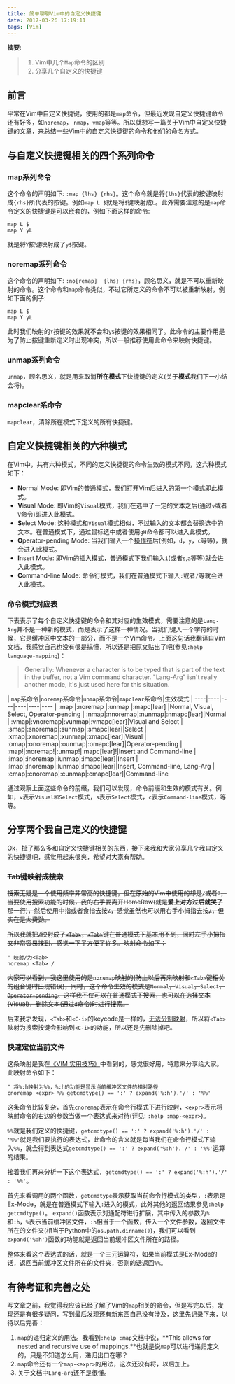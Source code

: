 ```yaml
---
title: 简单聊聊Vim中的自定义快捷键
date: 2017-03-26 17:19:11
tags: [Vim]
---
```


__摘要__:
> 1. Vim中几个`Map`命令的区别
> 2. 分享几个自定义的快捷键


<!-- more -->
## 前言

平常在Vim中自定义快捷键，使用的都是`map`命令，但最近发现自定义快捷键命令还有好多，如`noremap`， `nmap`，`vmap`等等。所以就想写一篇关于Vim中自定义快捷键的文章，来总结一些Vim中的自定义快捷键的命令和他们的命名方式。

## 与自定义快捷键相关的四个系列命令

### map系列命令

这个命令的声明如下: `:map {lhs} {rhs}`。这个命令就是将`{lhs}`代表的按键映射成`{rhs}`所代表的按键。例如`map L $`就是将`$`键映射成`L`。此外需要注意的是`map`命令定义的快捷键是可以嵌套的，例如下面这样的命令:

```vimrc
map L $
map Y yL
```

就是将`Y`按键映射成了`y$`按键。

### noremap系列命令

这个命令的声明如下: `:no[remap]  {lhs} {rhs}`，顾名思义，就是不可以重新映射的命令。这个命令和`map`命令类似，不过它所定义的命令不可以被重新映射，例如下面的例子:

```vimrc
map L $
map Y yL
```

此时我们映射的`Y`按键的效果就不会和`y$`按键的效果相同了。此命令的主要作用是为了防止按键重新定义时出现冲突，所以一般推荐使用此命令来映射快捷键。

### unmap系列命令

`unmap`，顾名思义，就是用来取消**所在模式**下快捷键的定义(关于**模式**我们下一小结会将)。

### mapclear系命令

`mapclear`，清除所在模式下定义的所有快捷键。

## 自定义快捷键相关的六种模式

在Vim中，共有六种模式，不同的定义快捷键的命令生效的模式不同，这六种模式如下：

+ **N**ormal Mode: 即Vim的普通模式，我们打开Vim后进入的第一个模式即此模式。
+ **V**isual Mode: 即Vim的`Visual`模式，我们在选中了一定的文本之后(通过`v`或者`V`命令)即进入此模式。
+ **S**elect Mode: 这种模式和`Visual`模式相似，不过输入的文本都会替换选中的文本。在普通模式下，通过鼠标选中或者使用`gH`命令都可以进入此模式。
+ **O**perator-pending Mode: 当我们输入一个[操作符](http://vimdoc.sourceforge.net/htmldoc/motion.html#operator)后(例如，`d`，`y`，`c`等等)，就会进入此模式。
+ **I**nsert Mode: 即Vim的插入模式，普通模式下我们输入`i`(或者`s`,`a`等等)就会进入此模式。
+ **C**ommand-line Mode: 命令行模式，我们在普通模式下输入`:`或者`/`等就会进入此模式。

### 命令模式对应表

下表表示了每个自定义快捷键的命令和其对应的生效模式，需要注意的是`Lang-Arg`并不是一种新的模式，而是表示了这样一种情况。当我们键入一个字符的时候，它是缓冲区中文本的一部分，而不是一个Vim命令。上面这句话我翻译自Vim文档，我感觉自己也没有很是搞懂，所以还是把原文贴出了吧(参见`:help language-mapping`)：

> Generally: Whenever a character is to be typed that is part of the text in the
buffer, not a Vim command character.  "Lang-Arg" isn't really another mode,
it's just used here for this situation.

| `map`系命令|`noremap`系命令|`unmap`系命令|`mapclear`系命令|生效模式
| ----|----|----|----|----|----
| :map |:noremap |:unmap |:mapc[lear] |Normal, Visual, Select, Operator-pending
| :nmap|:nnoremap|:nunmap|:nmapc[lear]|Normal
| :vmap|:vnoremap|:vunmap|:vmapc[lear]|Visual and Select
| :smap|:snoremap|:sunmap|:smapc[lear]|Select
| :xmap|:xnoremap|:xunmap|:xmapc[lear]|Visual
| :omap|:onoremap|:ounmap|:omapc[lear]|Operator-pending
| :map!|:noremap!|:unmap!|:mapc[lear]!|Insert and Command-line
| :imap|:inoremap|:iunmap|:imapc[lear]|Insert
| :lmap|:lnoremap|:lunmap|:lmapc[lear]|Insert, Command-line, Lang-Arg
| :cmap|:cnoremap|:cunmap|:cmapc[lear]|Command-line

通过观察上面这些命令的前缀，我们可以发现，命令前缀和生效的模式有关。例如，`v`表示`Visual和Select`模式，`s`表示`Select`模式，`c`表示`Command-line`模式，等等。

## 分享两个我自己定义的快捷键

Ok，扯了那么多和自定义快捷键相关的东西，接下来我和大家分享几个我自定义的快捷键吧，感觉用起来很爽，希望对大家有帮助。

### ~~Tab键映射成搜索~~

~~搜索无疑是一个使用频率非常高的快捷键，但在原始的Vim中使用的却是`/`或者`?`，当要使用搜索功能的时候，我的右手要离开HomeRow(就是**爱上对方过后就哭了**那一行)，然后使用中指或者食指去按`/`，感觉虽然也可以用右手小拇指去按`/`，但实在是太费劲。~~

~~所以我就把`/`映射成了`<Tab>`，`<Tab>`键在普通模式下基本用不到，同时左手小拇指又非常容易按到，感觉一下子方便了许多。映射命令如下：~~

```vimrc
" 映射/为<Tab>
noremap <Tab> /
```

~~大家可以看到，我这里使用的是`noremap`映射的(防止以后再来映射和`<Tab>`键相关的组合键时出现错误)，同时，这个命令生效的模式是`Normal`，`Visual`，`Select`，`Operator-pending`。这样我不仅可以在普通模式下搜索，也可以在选择文本(Visual)，删除文本(通过`d`命令)时进行搜索。~~

后来我才发现，`<Tab>`和`<C-i>`的keycode是一样的，[无法分别映射](http://stackoverflow.com/questions/14641942/how-to-unmap-tab-and-do-not-make-ctrl-i-invalid-in-vim)，所以将`<Tab>`映射为搜索按键会影响到`<C-i>`的功能，所以还是先删除掉吧。

### 快速定位当前文件

这条映射是我在[《VIM 实用技巧》](https://book.douban.com/subject/25869486/)中看到的，感觉很好用，特意来分享给大家。此映射命令如下：

```vimrc
" 将%:h映射为%%，%:h的功能是显示当前缓冲区文件的相对路径
cnoremap <expr> %% getcmdtype() == ':' ? expand('%:h').'/' : '%%'
```

这条命令比较复杂，首先`cnoremap`表示在命令行模式下进行映射，`<expr>`表示将映射命令的右边的参数当做一个表达式来对待(详见: `:help :map-<expr>`)。

`%%`就是我们定义的快捷键，`getcmdtype() == ':' ? expand('%:h').'/' : '%%'`就是我们要执行的表达式，此命令的含义就是每当我们在命令行模式下输入`%%`，就会得到表达式`getcmdtype() == ':' ? expand('%:h').'/' : '%%'`运算的结果。

接着我们再来分析一下这个表达式，`getcmdtype() == ':' ? expand('%:h').'/' : '%%'`。

首先来看调用的两个函数，`getcmdtype`表示获取当前命令行模式的类型，`:`表示是Ex-Mode，就是在普通模式下输入`:`进入的模式，此外其他的返回结果参见`:help getcmdtype()`。
`expand()`函数表示对通配符进行扩展，其中传入的参数为`%`和`:h`，`%`表示当前缓冲区文件，`:h`相当于一个函数，传入一个文件参数，返回文件所在的文件夹(相当于Python中的`os.path.dirname()`)，我们可以看到`expand('%:h')`函数的功能就是返回当前缓冲区文件所在的路径。

整体来看这个表达式的话，就是一个三元运算符，如果当前模式是Ex-Mode的话，返回当前缓冲区文件所在的文件夹，否则的话返回`%%`。

## 有待考证和完善之处

写文章之前，我觉得我应该已经了解了Vim的`map`相关的命令，但是写完以后，发现还是有很多疑问，写到最后发现还有新东西自己没有涉及，这里先记录下来，以待以后完善：

1. `map`的递归定义的用法。我看到`:help :map`文档中说，**This allows for nested and recursive use of mappings.**也就是说`map`可以进行递归定义的，只是不知道怎么用，递归出口在哪？
2. `map`命令还有一个`map-<expr>`的用法，这次还没有将，以后加上。
3. 关于文档中`Lang-arg`还不是很懂。
